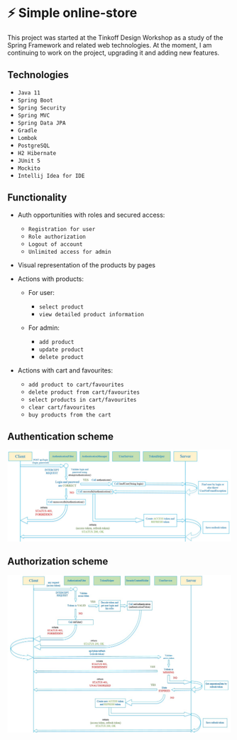 # ⚡ Simple online-store

This project was started at the Tinkoff Design Workshop as a study of the Spring Framework and related web technologies.
At the moment, I am continuing to work on the project, upgrading it and adding new features.

## Technologies

- ``Java 11``
- ``Spring Boot``
- ``Spring Security``
- ``Spring MVC``
- ``Spring Data JPA``
- ``Gradle``
- ``Lombok``
- ``PostgreSQL``
- ``H2 Hibernate``
- ``JUnit 5``
- ``Mockito``
- ``Intellij Idea for IDE``

## Functionality

- Auth opportunities with roles and secured access:

    - ``Registration for user``
    - ``Role authorization``
    - ``Logout of account``
    - ``Unlimited access for admin``

- Visual representation of the products by pages

- Actions with products:

    - For user:

        - ``select product``
        - ``view detailed product information``

    - For admin:

        - ``add product``
        - ``update product``
        - ``delete product``

- Actions with cart and favourites:

    - ``add product to cart/favourites``
    - ``delete product from cart/favourites``
    - ``select products in cart/favourites``
    - ``clear cart/favourites``
    - ``buy products from the cart``

## Authentication scheme

![Auth](https://github.com/ivkopylovv/online-store/blob/main/src/main/resources/schemes/1.jpg?raw=true)

## Authorization scheme

![Auth](https://github.com/ivkopylovv/online-store/blob/main/src/main/resources/schemes/2.jpg?raw=true)